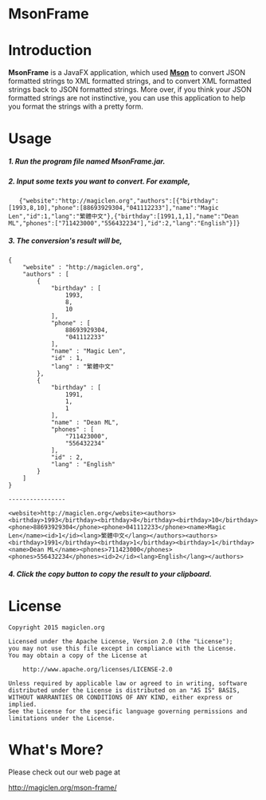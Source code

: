 MsonFrame
=================================

# Introduction

**MsonFrame** is a JavaFX application, which used [**Mson**](https://github.com/magiclen/MagicLenJSON "Mson") to convert JSON formatted strings to XML formatted strings, and to convert XML formatted strings back to JSON formatted strings. More over, if you think your JSON formatted strings are not instinctive, you can use this application to help you format the strings with a pretty form.

# Usage

##### 1. Run the program file named **MsonFrame.jar**. #####
##### 2. Input some texts you want to convert. For example, #####

       {"website":"http://magiclen.org","authors":[{"birthday":[1993,8,10],"phone":[88693929304,"041112233"],"name":"Magic Len","id":1,"lang":"繁體中文"},{"birthday":[1991,1,1],"name":"Dean ML","phones":["711423000","556432234"],"id":2,"lang":"English"}]}

##### 3. The conversion's result will be, #####

    {
        "website" : "http://magiclen.org",
        "authors" : [
            {
                "birthday" : [
                    1993,
                    8,
                    10
                ],
                "phone" : [
                    88693929304,
                    "041112233"
                ],
                "name" : "Magic Len",
                "id" : 1,
                "lang" : "繁體中文"
            },
            {
                "birthday" : [
                    1991,
                    1,
                    1
                ],
                "name" : "Dean ML",
                "phones" : [
                    "711423000",
                    "556432234"
                ],
                "id" : 2,
                "lang" : "English"
            }
        ]
    }

    ----------------

    <website>http://magiclen.org</website><authors><birthday>1993</birthday><birthday>8</birthday><birthday>10</birthday><phone>88693929304</phone><phone>041112233</phone><name>Magic Len</name><id>1</id><lang>繁體中文</lang></authors><authors><birthday>1991</birthday><birthday>1</birthday><birthday>1</birthday><name>Dean ML</name><phones>711423000</phones><phones>556432234</phones><id>2</id><lang>English</lang></authors>

##### 4. Click the **copy** button to copy the result to your clipboard. #####

# License

    Copyright 2015 magiclen.org

    Licensed under the Apache License, Version 2.0 (the "License");
    you may not use this file except in compliance with the License.
    You may obtain a copy of the License at

        http://www.apache.org/licenses/LICENSE-2.0

    Unless required by applicable law or agreed to in writing, software
    distributed under the License is distributed on an "AS IS" BASIS,
    WITHOUT WARRANTIES OR CONDITIONS OF ANY KIND, either express or implied.
    See the License for the specific language governing permissions and
    limitations under the License.

# What's More?

Please check out our web page at

http://magiclen.org/mson-frame/
